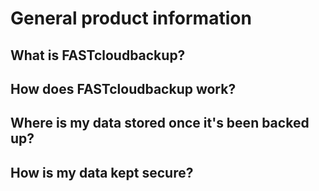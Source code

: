 # General product information

## What is FASTcloudbackup?


## How does FASTcloudbackup work?


## Where is my data stored once it's been backed up?


## How is my data kept secure?





